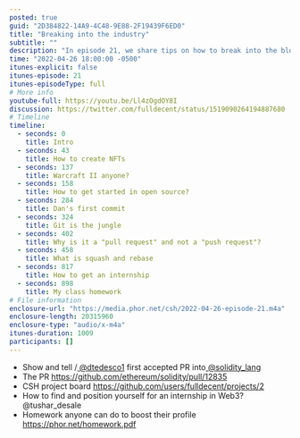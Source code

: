 ```yaml
---
posted: true
guid: "2D384822-14A9-4C48-9E88-2F19439F6ED0"
title: "Breaking into the industry"
subtitle: ""
description: "In episode 21, we share tips on how to break into the blockchain and Web3 industry. We also discuss how to find and position yourself for an internship in Web3. Join us for valuable insights on getting started in open source and boosting your profile."
time: "2022-04-26 18:00:00 -0500"
itunes-explicit: false
itunes-episode: 21
itunes-episodeType: full
# More info
youtube-full: https://youtu.be/Ll4zOgdOY8I
discussion: https://twitter.com/fulldecent/status/1519090264194887680
# Timeline
timeline:
  - seconds: 0
    title: Intro
  - seconds: 43
    title: How to create NFTs
  - seconds: 137
    title: Warcraft II anyone?
  - seconds: 158
    title: How to get started in open source?
  - seconds: 284
    title: Dan's first commit
  - seconds: 324
    title: Git is the jungle
  - seconds: 402
    title: Why is it a "pull request" and not a "push request"?
  - seconds: 458
    title: What is squash and rebase
  - seconds: 817
    title: How to get an internship
  - seconds: 898
    title: My class homework
# File information
enclosure-url: "https://media.phor.net/csh/2022-04-26-episode-21.m4a"
enclosure-length: 20315960
enclosure-type: "audio/x-m4a"
itunes-duration: 1009
participants: []
---
```

<!--end of quick notes-->

- Show and tell /[ @dtedesco1](https://twitter.com/dtedesco1) first accepted PR into[ @solidity_lang](https://twitter.com/solidity_lang)
- The PR https://github.com/ethereum/solidity/pull/12835
- CSH project board https://github.com/users/fulldecent/projects/2
- How to find and position yourself for an internship in Web3? @tushar_desale
- Homework anyone can do to boost their profile https://phor.net/homework.pdf